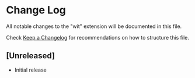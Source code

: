 # Change Log

All notable changes to the "wit" extension will be documented in this file.

Check [Keep a Changelog](http://keepachangelog.com/) for recommendations on how to structure this file.

## [Unreleased]

- Initial release
